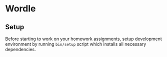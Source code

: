 # Wordle

## Setup

Before starting to work on your homework assignments, setup development environment by running
`bin/setup` script which installs all necessary dependencies.

